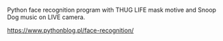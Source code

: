 Python face recognition program with THUG LIFE mask motive and Snoop Dog music on LIVE camera.


https://www.pythonblog.pl/face-recognition/
